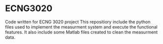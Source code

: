 # ECNG3020
Code written for ECNG 3020 project
This repositiory include the python files used to implement the measurment system and execute the functional features. It also include some Matlab files created to clean the measurment data. 
